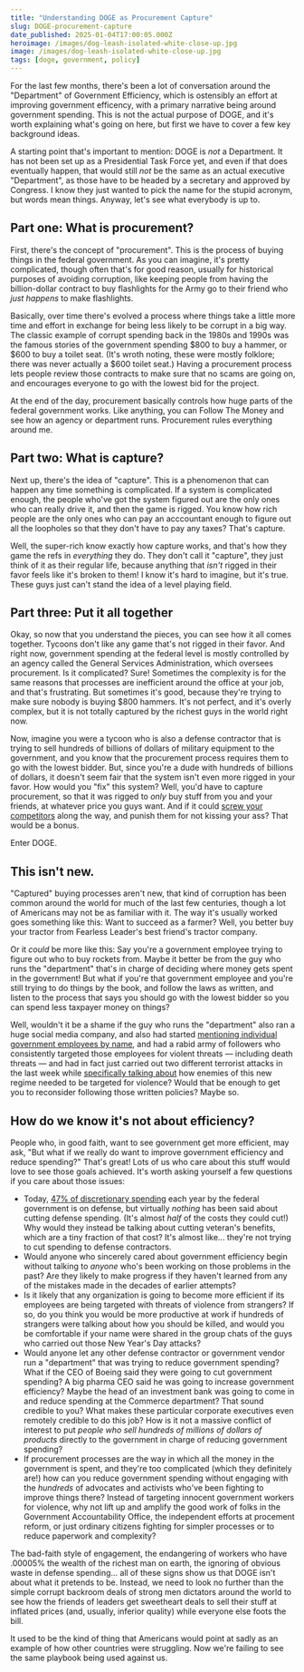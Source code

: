 ```yaml
---
title: "Understanding DOGE as Procurement Capture"
slug: DOGE-procurement-capture
date_published: 2025-01-04T17:00:05.000Z
heroimage: /images/dog-leash-isolated-white-close-up.jpg
image: /images/dog-leash-isolated-white-close-up.jpg
tags: [doge, government, policy]
---
```

 
For the last few months, there's been a lot of conversation around the "Department" of Government Efficiency, which is ostensibly an effort at improving government efficency, with a primary narrative being around government spending. This is not the actual purpose of DOGE, and it's worth explaining what's going on here, but first we have to cover a few key background ideas.

A starting point that's important to mention: DOGE is _not_ a Department. It has not been set up as a Presidential Task Force yet, and even if that does eventually happen, that would still _not_ be the same as an actual executive "Department", as those have to be headed by a secretary and approved by Congress. I know they just wanted to pick the name for the stupid acronym, but words mean things. Anyway, let's see what everybody is up to.

## Part one: What is procurement?

First, there's the concept of "procurement". This is the process of buying things in the federal government. As you can imagine, it's pretty complicated, though often that's for good reason, usually for historical purposes of avoiding corruption, like keeping people from having the billion-dollar contract to buy flashlights for the Army go to their friend who _just happens_ to make flashlights.

Basically, over time there's evolved a process where things take a little more time and effort in exchange for being less likely to be corrupt in a big way. The classic example of corrupt spending back in the 1980s and 1990s was the famous stories of the government spending $800 to buy a hammer, or $600 to buy a toilet seat. (It's wroth noting, these were mostly folklore; there was never actually a $600 toilet seat.) Having a procurement process lets people review those contracts to make sure that no scams are going on, and encourages everyone to go with the lowest bid for the project.

At the end of the day, procurement basically controls how huge parts of the federal government works. Like anything, you can Follow The Money and see how an agency or department runs. Procurement rules everything around me.

## Part two: What is capture?

Next up, there's the idea of "capture". This is a phenomenon that can happen any time something is complicated. If a system is complicated enough, the people who've got the system figured out are the only ones who can really drive it, and then the game is rigged. You know how rich people are the only ones who can pay an acccountant enough to figure out all the loopholes so that they don't have to pay any taxes? That's capture.

Well, the super-rich know exactly how capture works, and that's how they game the refs in _everything_ they do. They don't call it "capture", they just think of it as their regular life, because anything that _isn't_ rigged in their favor feels like it's broken to them! I know it's hard to imagine, but it's true. These guys just can't stand the idea of a level playing field.

## Part three: Put it all together

Okay, so now that you understand the pieces, you can see how it all comes together. Tycoons don't like any game that's not rigged in their favor. And right now, government spending at the federal level is mostly controlled by an agency called the General Services Administration, which oversees procurement. Is it complicated? Sure! Sometimes the complexity is for the same reasons that processes are inefficient around the office at your job, and that's frustrating. But sometimes it's good, because they're trying to make sure nobody is buying $800 hammers. It's not perfect, and it's overly complex, but it is not totally captured by the richest guys in the world right now.

Now, imagine you were a tycoon who is also a defense contractor that is trying to sell hundreds of billions of dollars of military equipment to the government, and you know that the procurement process requires them to go with the lowest bidder. But, since you're a dude with hundreds of billions of dollars, it doesn't seem fair that the system isn't even more rigged in your favor. How would you "fix" this system? Well, you'd have to capture procurement, so that it was rigged to _only_ buy stuff from you and your friends, at whatever price you guys want. And if it could <a href="https://fortune.com/2024/11/29/vivek-ramaswamy-elon-musk-doge-tesla-rivian-biden-federal-government-loan-trump/">screw your competitors</a> along the way, and punish them for not kissing your ass? That would be a bonus.

Enter DOGE.

## This isn't new.

"Captured" buying processes aren't new, that kind of corruption has been common around the world for much of the last few centuries, though a lot of Americans may not be as familiar with it. The way it's usually worked goes something like this: Want to succeed as a farmer? Well, you better buy your tractor from Fearless Leader's best friend's tractor company.

Or it _could_ be more like this: Say you're a government employee trying to figure out who to buy rockets from. Maybe it better be from the guy who runs the "department" that's in charge of deciding where money gets spent in the government! But what if you're that government employee and you're still trying to do things by the book, and follow the laws as written, and listen to the process that says you should go with the lowest bidder so you can spend less taxpayer money on things?

Well, wouldn't it be a shame if the guy who runs the "department" also ran a huge social media company, and also had started <a href="https://www.rollingstone.com/politics/politics-news/elon-musk-targets-federal-employees-harassment-doge-1235183987/">mentioning individual government employees by name</a>, and had a rabid army of followers who consistently targeted those employees for violent threats — including death threats — and had in fact just carried out two different terrorist attacks in the last week while <a href="https://nevadacurrent.com/briefs/cybertruck-explosion-a-wake-up-call-not-terrorism-driver-wrote-on-iphone/">specifically talking about</a> how enemies of this new regime needed to be targeted for violence? Would that be enough to get you to reconsider following those written policies? Maybe so.

## How do we know it's not about efficiency?

People who, in good faith, want to see government get more efficient, may ask, "But what if we really do want to improve government efficiency and reduce spending?" That's great! Lots of us who care about this stuff would love to see those goals achieved. It's worth asking yourself a few questions if you care about those issues:

* Today, <a href="https://www.cbo.gov/system/files/2024-03/59729-Discretionary-Spending.pdf">47% of discretionary spending</a> each year by the federal government is on defense, but virtually _nothing_ has been said about cutting defense spending. (It's almost _half_ of the costs they could cut!) Why would they instead be talking about cutting veteran's benefits, which are a tiny fraction of that cost? It's almost like... they're not trying to cut spending to defense contractors.
* Would anyone who sincerely cared about government efficiency begin without talking to _anyone_ who's been working on those problems in the past? Are they likely to make progress if they haven't learned from any of the mistakes made in the decades of earlier attempts?
* Is it likely that any organization is going to become more efficient if its employees are being targeted with threats of violence from strangers? If so, do you think you would be more productive at work if hundreds of strangers were talking about how you should be killed, and would you be comfortable if your name were shared in the group chats of the guys who carried out those New Year's Day attacks?
* Would anyone let any other defense contractor or government vendor run a "department" that was trying to reduce government spending? What if the CEO of Boeing said they were going to cut government spending? A big pharma CEO said he was going to increase government efficiency? Maybe the head of an investment bank was going to come in and reduce spending at the Commerce department? That sound credible to you? What makes these particular corporate executives even remotely credible to do this job? How is it not a massive conflict of interest to put _people who sell hundreds of millions of dollars of products_ directly to the government in charge of reducing government spending?
* If procurement processes are the way in which all the money in the government is spent, and they're too complicated (which they definitely are!) how can you reduce government spending without engaging with the _hundreds_ of advocates and activists who've been fighting to improve things there? Instead of targeting innocent government workers for violence, why not lift up and amplify the good work of folks in the Government Accountability Office, the independent efforts at procement reform, or just ordinary citizens fighting for simpler processes or to reduce paperwork and complexity?

The bad-faith style of engagement, the endangering of workers who have .00005% the wealth of the richest man on earth, the ignoring of obvious waste in defense spending... all of these signs show us that DOGE isn't about what it pretends to be. Instead, we need to look no further than the simple corrupt backroom deals of strong men dictators around the world to see how the friends of leaders get sweetheart deals to sell their stuff at inflated prices (and, usually, inferior quality) while everyone else foots the bill.

It used to be the kind of thing that Americans would point at sadly as an example of how other countries were struggling. Now we're failing to see the same playbook being used against us.